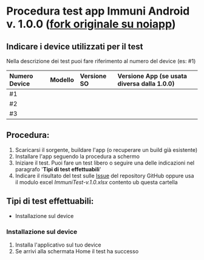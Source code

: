 # Procedura test app Immuni Android v. 1.0.0 ([fork originale su noiapp](https://github.com/noiapp/immuni-app-android))

## Indicare i device utilizzati per il test  
Nella descrizione dei test puoi fare riferimento al numero del device (es: #1)  

| Numero Device     | Modello       |  Versione SO      | Versione App (se usata diversa dalla 1.0.0)       |  
| :---------------- | :------------ | :---------------- | :----------------------------------------------   |  
| #1                |               |                   |                                                   |  
| #2                |               |                   |                                                   |  
| #3                |               |                   |                                                   |  

## Procedura:  
1. Scaricarsi il sorgente, buildare l'app (o recuperare un build già esistente)  
2. Installare l'app seguendo la procedura a schermo  
3. Iniziare il test. Puoi fare un test libero o seguire una delle indicazioni nel paragrafo '**Tipi di test effettuabili**'  
4. Indicare il risultato del test sulle [Issue](https://github.com/noiapp/immuni-app-android/issues) del repository GitHub oppure usa il modulo excel *ImmuniTest-v.1.0.xlsx* contento ub questa cartella  


## Tipi di test effettuabili:
- Installazione sul device  

### Installazione sul device  
1. Installa l'applicativo sul tuo device  
2. Se arrivi alla schermata Home il test ha successo    


